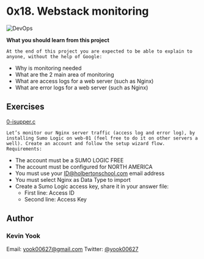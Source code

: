 # 0x18. Webstack monitoring

<img alt="DevOps" src=https://github.com/yook00627/holberton-system_engineering-devops/blob/master/0x13-firewall/V1HjQ1Y.png>

**What you should learn from this project**

    At the end of this project you are expected to be able to explain to anyone, without the help of Google:

* Why is monitoring needed
* What are the 2 main area of monitoring
* What are access logs for a web server (such as Nginx)
* What are error logs for a web server (such as Nginx)

## Exercises

[0-isupper.c](./0-isupper.c)
```
Let’s monitor our Nginx server traffic (access log and error log), by installing Sumo Logic on web-01 (feel free to do it on other servers a well). Create an account and follow the setup wizard flow.
Requirements:
```
* The account must be a SUMO LOGIC FREE
* The account must be configured for NORTH AMERICA
* You must use your ID@holbertonschool.com email address
* You must select Nginx as Data Type to import
* Create a Sumo Logic access key, share it in your answer file: 
  * First line: Access ID
  * Second line: Access Key

## Author
### Kevin Yook 
Email: <yook00627@gmail.com> Twitter: [@yook00627](https://twitter.com/yook00627)
